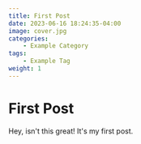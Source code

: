 ```yaml
---
title: First Post
date: 2023-06-16 18:24:35-04:00
image: cover.jpg
categories:
    - Example Category
tags:
    - Example Tag
weight: 1
---
```


# First Post

Hey, isn't this great! It's my first post.
